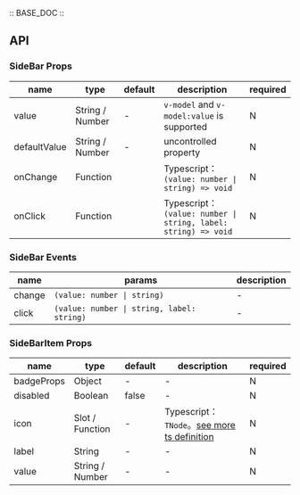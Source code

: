 :: BASE_DOC ::

## API

### SideBar Props

name | type | default | description | required
-- | -- | -- | -- | --
value | String / Number | - | `v-model` and `v-model:value` is supported | N
defaultValue | String / Number | - | uncontrolled property | N
onChange | Function |  | Typescript：`(value: number \| string) => void`<br/> | N
onClick | Function |  | Typescript：`(value: number \| string, label: string) => void`<br/> | N

### SideBar Events

name | params | description
-- | -- | --
change | `(value: number \| string)` | \-
click | `(value: number \| string, label: string)` | \-

### SideBarItem Props

name | type | default | description | required
-- | -- | -- | -- | --
badgeProps | Object | - | \- | N
disabled | Boolean | false | \- | N
icon | Slot / Function | - | Typescript：`TNode`。[see more ts definition](https://github.com/Tencent/tdesign-mobile-vue/blob/develop/src/common.ts) | N
label | String | - | \- | N
value | String / Number | - | \- | N
